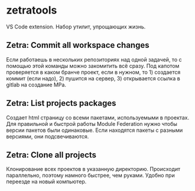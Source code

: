 # zetratools

VS Code extension. Набор утилит, упрощающих жизнь.

## Zetra: Commit all workspace changes

Если работаешь в нескольких репозиториях над одной задачей, то с помощью этой команды можно закомитить всё сразу. Под капотом проверяется в каком бранче проект, если в нужном, то 1) создается коммит (если надо), 2) пушится на сервер, 3) открывается ссылка в gitlab на создание МРа.

## Zetra: List projects packages

Создает html страницу со всеми пакетами, используемыми в проектах. Для правильной и быстрой работы Module Federation нужно чтобы версии пакетов были одинаковые. Если находятся пакеты с разными версиями, они подсвечиваются.

## Zetra: Clone all projects

Клонирование всех проектов в указанную директорию. Происходит параллельно, поэтому намного быстрее, чем руками. Удобно при переезде на новый компьютер.
